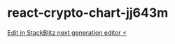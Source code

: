 # react-crypto-chart-jj643m

[Edit in StackBlitz next generation editor ⚡️](https://stackblitz.com/~/github.com/superduong/react-crypto-chart-jj643m)